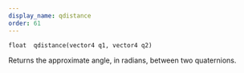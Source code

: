 ```yaml
---
display_name: qdistance
order: 61
---
```

`float  qdistance(vector4 q1, vector4 q2)`

Returns the approximate angle, in radians, between two quaternions.
